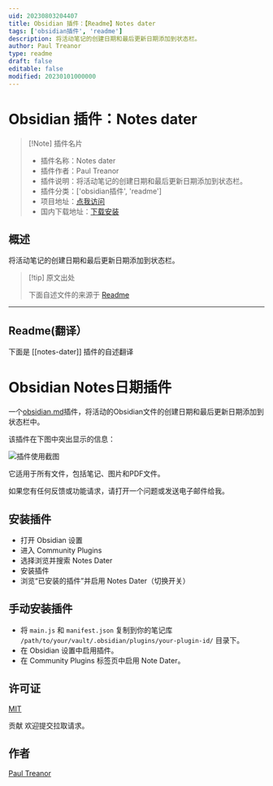 ```yaml
---
uid: 20230803204407
title: Obsidian 插件：【Readme】Notes dater
tags: ['obsidian插件', 'readme']
description: 将活动笔记的创建日期和最后更新日期添加到状态栏。
author: Paul Treanor
type: readme
draft: false
editable: false
modified: 20230101000000
---
```


# Obsidian 插件：Notes dater

> [!Note] 插件名片
> - 插件名称：Notes dater
> - 插件作者：Paul Treanor
> - 插件说明：将活动笔记的创建日期和最后更新日期添加到状态栏。
> - 插件分类：['obsidian插件', 'readme']
> - 项目地址：[点我访问](https://github.com/paultreanor/notes-dater)
> - 国内下载地址：[下载安装](https://pkmer.cn/products/plugin/pluginMarket/?notes-dater)

## 概述

将活动笔记的创建日期和最后更新日期添加到状态栏。



> [!tip] 原文出处
> 
>下面自述文件的来源于 [Readme](https://ghproxy.net/https://raw.githubusercontent.com/PaulTreanor/notes-dater/master/README.md)
> 

---

## Readme(翻译）

下面是 [[notes-dater]] 插件的自述翻译


# Obsidian Notes日期插件

一个[obsidian.md](https://obsidian.md)插件，将活动的Obsidian文件的创建日期和最后更新日期添加到状态栏中。

该插件在下图中突出显示的信息：

![插件使用截图](screenshot.png)

它适用于所有文件，包括笔记、图片和PDF文件。

如果您有任何反馈或功能请求，请打开一个问题或发送电子邮件给我。

## 安装插件
- 打开 Obsidian 设置
- 进入 Community Plugins
- 选择浏览并搜索 Notes Dater
- 安装插件
- 浏览“已安装的插件”并启用 Notes Dater（切换开关）

## 手动安装插件

- 将 `main.js` 和 `manifest.json` 复制到你的笔记库 `/path/to/your/vault/.obsidian/plugins/your-plugin-id/` 目录下。
- 在 Obsidian 设置中启用插件。
- 在 Community Plugins 标签页中启用 Note Dater。

## 许可证
[MIT](https://choosealicense.com/licenses/mit/)

贡献
欢迎提交拉取请求。

## 作者
[Paul Treanor](https://paultreanor.com)



